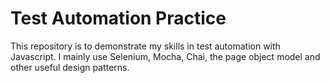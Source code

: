 # Test Automation Practice

This repository is to demonstrate my skills in test automation with Javascript.
I mainly use Selenium, Mocha, Chai, the page object model and other useful design patterns.